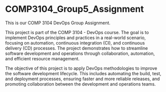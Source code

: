 # COMP3104_Group5_Assignment
This is our COMP 3104 DevOps Group Assignment.


This project is part of the COMP 3104 - DevOps course. The goal is to implement DevOps principles and practices in a real-world scenario, focusing on automation, continuous integration (CI), and continuous delivery (CD) processes. The project demonstrates how to streamline software development and operations through collaboration, automation, and efficient resource management.

The objective of this project is to apply DevOps methodologies to improve the software development lifecycle. This includes automating the build, test, and deployment processes, ensuring faster and more reliable releases, and promoting collaboration between the development and operations teams.
